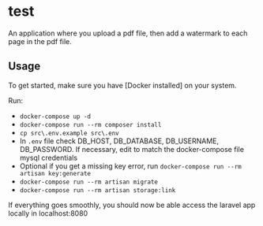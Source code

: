 # test

An application where you upload a pdf file, then add a watermark to each page in the pdf file.

## Usage

To get started, make sure you have [Docker installed] on your system.

Run:
- `docker-compose up -d`
- `docker-compose run --rm composer install`
- `cp src\.env.example src\.env`
- In `.env` file check DB_HOST, DB_DATABASE, DB_USERNAME, DB_PASSWORD. If necessary, edit to match the docker-compose file mysql credentials
- Optional if you get a missing key error, run `docker-compose run --rm artisan key:generate`
- `docker-compose run --rm artisan migrate`
- `docker-compose run --rm artisan storage:link`


If everything goes smoothly, you should now be able access the laravel app locally in localhost:8080

